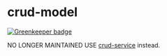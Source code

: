 # crud-model

[![Greenkeeper badge](https://badges.greenkeeper.io/serby/crud-model.svg)](https://greenkeeper.io/)

NO LONGER MAINTAINED USE [crud-service](https://github.com/serby/crud-service) instead.
